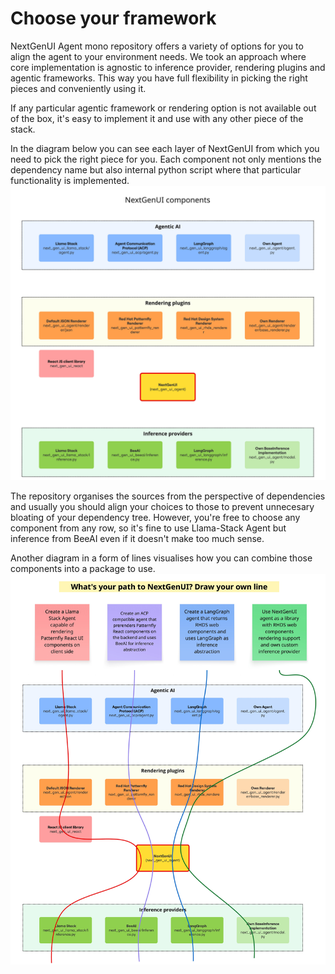 # Choose your framework

NextGenUI Agent mono repository offers a variety of options for you to align the agent to your environment needs. We took an approach where core implementation is agnostic to inference provider, rendering plugins and agentic frameworks. This way you have full flexibility in picking the right pieces and conveniently using it.

If any particular agentic framework or rendering option is not available out of the box, it's easy to implement it and use with any other piece of the stack.

In the diagram below you can see each layer of NextGenUI from which you need to pick the right piece for you. Each component not only mentions the dependency name but also internal python script where that particular functionality is implemented.
![NextGenUI components](./img/ngui_compontents.jpg "NextGenUI components")

The repository organises the sources from the perspective of dependencies and usually you should align your choices to those to prevent unnecesary bloating of your dependency tree. However, you're free to choose any component from any row, so it's fine to use Llama-Stack Agent but inference from BeeAI even if it doesn't make too much sense.

Another diagram in a form of lines visualises how you can combine those components into a package to use.
![Combining NextGenUI components](./img/ngui_combining_components.jpg "Combining NextGenUI components")